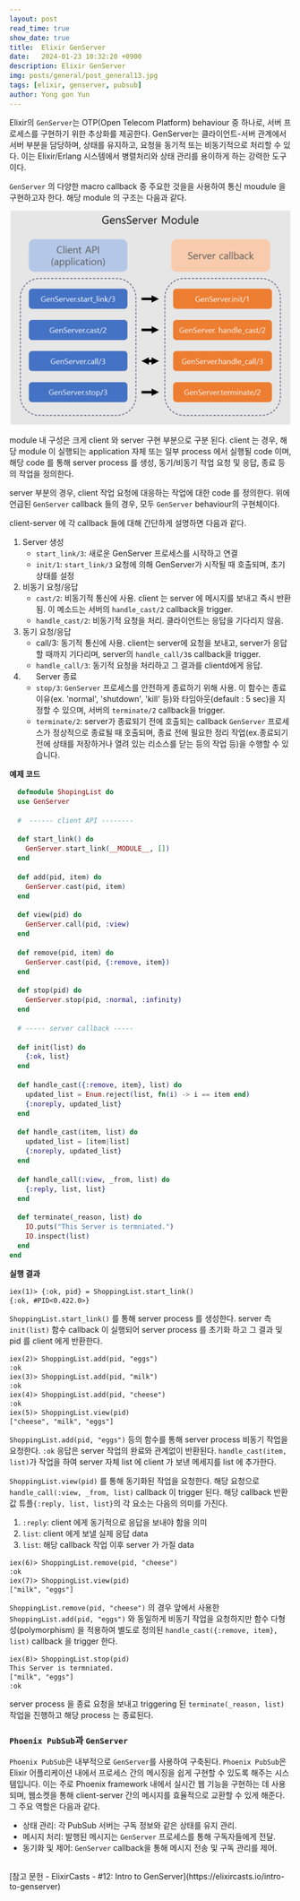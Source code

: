 ```yaml
---
layout: post
read_time: true
show_date: true
title:  Elixir GenServer
date:   2024-01-23 10:32:20 +0900
description: Elixir GenServer
img: posts/general/post_general13.jpg
tags: [elixir, genserver, pubsub]
author: Yong gon Yun
---
```


<p>Elixir의 <code>GenServer</code>는 OTP(Open Telecom Platform) behaviour 중 하나로, 서버 프로세스를 구현하기 위한 추상화를 제공한다. GenServer는 클라이언트-서버 관계에서 서버 부분을 담당하며, 상태를 유지하고, 요청을 동기적 또는 비동기적으로 처리할 수 있다. 이는 Elixir/Erlang 시스템에서 병렬처리와 상태 관리를 용이하게 하는 강력한 도구이다.</p>

<p><code>GenServer</code> 의 다양한 macro callback 중 주요한 것을을 사용하여 통신 moudule 을 구현하고자 한다. 해당 module 의 구조는 다음과 같다.</p>

<center>
  <img src="assets\img\posts\genserver.png" width="500" height>
</center>

<p>module 내 구성은 크게 client 와 server 구현 부분으로 구분 된다. client 는 경우, 해당 module 이 실행되는 application 자체 또는 일부 process 에서 실행될 code 이며, 해당 code 를 통해 server process 를 생성, 동기/비동기 작업 요청 및 응답, 종료 등의 작업을 정의한다.</p>
<p>server 부분의 경우, client 작업 요청에 대응하는 작업에 대한 code 를 정의한다. 위에 언급된 <code>GenServer</code> callback 들의 경우, 모두 <code>GenServer</code> behaviour의 구현체이다.</p>
<p>client-server 에 각 callback 들에 대해 간단하게 설명하면 다음과 같다.</p>

<ol>
  <li>Server 생성
    <ul>
      <li><code>start_link/3</code>: 새로운 GenServer 프로세스를 시작하고 연결</li>
      <li><code>init/1</code>: <code>start_link/3</code> 요청에 의해 GenServer가 시작될 때 호출되며, 초기 상태를 설정</li>
    </ul>
  </li>
  <li>비동기 요청/응답
    <ul>
      <li><code>cast/2</code>: 비동기적 통신에 사용. client 는 server 에 메시지를 보내고 즉시 반환됨. 이 메소드는 서버의 <code>handle_cast/2</code> callback을 trigger.</li>
      <li><code>handle_cast/2</code>: 비동기적 요청을 처리. 클라이언트는 응답을 기다리지 않음.</li>
    </ul>
  </li>
  <li>동기 요청/응답
    <ul>
      <li>call/3<code></code>: 동기적 통신에 사용. client는 server에 요청을 보내고, server가 응답할 때까지 기다리며, server의 <code>handle_call/3</code>s callback을 trigger.</li>
      <li><code>handle_call/3</code>: 동기적 요청을 처리하고 그 결과를 clientd에게 응답.</li>
    </ul>
  </li>
  <li>
    <ul>Server 종료
      <li><code>stop/3</code>: <code>GenServer</code> 프로세스를 안전하게 종료하기 위해 사용. 이 함수는 종료 이유(ex.  'normal', 'shutdown', 'kill' 등)와 타임아웃(default : 5 sec)을 지정할 수 있으며, 서버의 <code>terminate/2</code>  callback을 trigger.</li>
      <li><code>terminate/2</code>: server가 종료되기 전에 호출되는 callback <code>GenServer</code> 프로세스가 정상적으로 종료될 때 호출되며, 종료 전에 필요한 정리 작업(ex.종료되기 전에 상태를 저장하거나 열려 있는 리소스를 닫는 등의 작업 등)을 수행할 수 있습니다.</li>
    </ul>
  </li>
</ol>

<p><strong>예제 코드</strong></p>

```elixir
  defmodule ShopingList do
  use GenServer

  #  ------ client API --------

  def start_link() do
    GenServer.start_link(__MODULE__, [])
  end

  def add(pid, item) do
    GenServer.cast(pid, item)
  end

  def view(pid) do
    GenServer.call(pid, :view)
  end

  def remove(pid, item) do
    GenServer.cast(pid, {:remove, item})
  end

  def stop(pid) do
    GenServer.stop(pid, :normal, :infinity)
  end

  # ----- server callback -----

  def init(list) do
    {:ok, list}
  end

  def handle_cast({:remove, item}, list) do
    updated_list = Enum.reject(list, fn(i) -> i == item end)
    {:noreply, updated_list}
  end

  def handle_cast(item, list) do
    updated_list = [item|list]
    {:noreply, updated_list}
  end

  def handle_call(:view, _from, list) do
    {:reply, list, list}
  end

  def terminate(_reason, list) do
    IO.puts("This Server is termniated.")
    IO.inspect(list)
  end
end
```

<p><strong>실행 결과</strong></p>

```
iex(1)> {:ok, pid} = ShoppingList.start_link()
{:ok, #PID<0.422.0>}
```
<p><code>ShoppingList.start_link()</code> 를 통해 server process 를 생성한다. server 측 <code>init(list)</code> 함수 callback 이 실행되어 server process 를 초기화 하고 그 결과 및 pid 를 client 에게 반환한다.</p>

```
iex(2)> ShoppingList.add(pid, "eggs") 
:ok
iex(3)> ShoppingList.add(pid, "milk") 
:ok
iex(4)> ShoppingList.add(pid, "cheese") 
:ok
iex(5)> ShoppingList.view(pid) 
["cheese", "milk", "eggs"]
```

<p><code>ShoppingList.add(pid, "eggs")</code> 등의 함수를 통해 server process 비동기 작업을 요청한다. <code>:ok</code> 응답은 server 작업의 완료와 관계없이 반환된다. <code>handle_cast(item, list)</code>가 작업을 하여 server 자체 list 에 client 가 보낸 메세지를 list 에 추가한다.</p>
<p><code>ShoppingList.view(pid)</code> 를 통해 동기화된 작업을 요청한다. 해당 요청으로 <code>handle_call(:view, _from, list)</code> callback 이 trigger 된다. 해당 callback 반환값 튜플<code>{:reply, list, list}</code>의 각 요소는 다음의 의미를 가진다.</p>
<ol>
  <li><code>:reply</code>: client 에게 동기적으로 응답을 보내야 함을 의미</li>
  <li><code>list</code>: client 에게 보낼 실제 응답 data</li>
  <li><code>list</code>: 해당 callback 작업 이후 server 가 가질 data</li>
</ol>

```
iex(6)> ShoppingList.remove(pid, "cheese") 
:ok
iex(7)> ShoppingList.view(pid)
["milk", "eggs"]
```

<p><code>ShoppingList.remove(pid, "cheese")</code> 의 경우 앞에서 사용한  <code>ShoppingList.add(pid, "eggs")</code> 와 동일하게 비동기 작업을 요청하지만 함수 다형성(polymorphism) 을 적용하여 별도로 정의된 <code>handle_cast({:remove, item}, list)</code> callback 을 trigger 한다.</p>

```
iex(8)> ShoppingList.stop(pid) 
This Server is termniated.
["milk", "eggs"]
:ok
```

<p>server process 을 종료 요청을 보내고 triggering 된 <code>terminate(_reason, list)</code> 작업을 진행하고 해당 process 는 종료된다.</p>

<h3><code>Phoenix PubSub</code>과 <code>GenServer</code></h3>

<p> <code>Phoenix PubSub</code>은 내부적으로 <code>GenServer</code>를 사용하여 구축된다. <code>Phoenix PubSub</code>은 Elixir 어플리케이션 내에서 프로세스 간의 메시징을 쉽게 구현할 수 있도록 해주는 시스템입니다. 이는 주로 Phoenix framework 내에서 실시간 웹 기능을 구현하는 데 사용되며, 웹소켓을 통해 client-server 간의 메시지를 효율적으로 교환할 수 있게 해준다. 그 주요 역할은 다음과 같다.</p>

<ul>
  <li>상태 관리: 각 PubSub 서버는 구독 정보와 같은 상태를 유지 관리.</li>
  <li>메시지 처리: 발행된 메시지는 <code>GenServer</code> 프로세스를 통해 구독자들에게 전달.</li>
  <li>동기화 및 제어: <code>GenServer</code> callback을 통해 메시지 전송 및 구독 관리를 제어.</li>
</ul>

<br>
[참고 문헌 - ElixirCasts - #12: Intro to GenServer](https://elixircasts.io/intro-to-genserver)